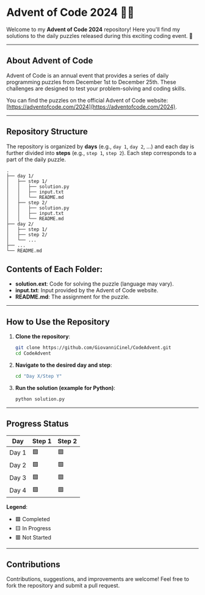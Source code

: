 # Advent of Code 2024 🎄✨

Welcome to my **Advent of Code 2024** repository! Here you'll find my solutions to the daily puzzles released during this exciting coding event. 🚀

---

## About Advent of Code

Advent of Code is an annual event that provides a series of daily programming puzzles from December 1st to December 25th. These challenges are designed to test your problem-solving and coding skills.

You can find the puzzles on the official Advent of Code website: [https://adventofcode.com/2024](https://adventofcode.com/2024).

---

## Repository Structure

The repository is organized by **days** (e.g., `day 1`, `day 2`, ...) and each day is further divided into **steps** (e.g., `step 1`, `step 2`). Each step corresponds to a part of the daily puzzle.

```plaintext
.
├── day 1/
│   ├── step 1/
│   │   ├── solution.py
│   │   ├── input.txt
│   │   └── README.md
│   ├── step 2/
│   │   ├── solution.py
│   │   ├── input.txt
│   │   └── README.md
├── day 2/
│   ├── step 1/
│   ├── step 2/
│   └── ...
├── ...
└── README.md
```
## Contents of Each Folder:
- **solution.ext**: Code for solving the puzzle (language may vary).
- **input.txt**: Input provided by the Advent of Code website.
- **README.md**: The assignment for the puzzle.

---

## How to Use the Repository
1. **Clone the repository**:
   ```bash
   git clone https://github.com/GiovanniCinel/CodeAdvent.git
   cd CodeAdvent
   ```

2. **Navigate to the desired day and step**:
   ```bash
   cd "Day X/Step Y"
   ```

3. **Run the solution (example for Python)**:
   ```bash
   python solution.py
   ```

---

## Progress Status

| Day  | Step 1  | Step 2 |
|------|---------|--------|
| Day 1|   🟩   |   🟩   |
| Day 2|   🟩   |   🟩   |
| Day 3|   🟩   |   🟩   |
| Day 4|   🟩   |   🟩   |

**Legend**:
- 🟩 Completed
- 🟨 In Progress
- 🟥 Not Started

---

## Contributions
Contributions, suggestions, and improvements are welcome! Feel free to fork the repository and submit a pull request.
